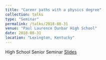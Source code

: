 ```yaml
---
title: "Career paths with a physics degree"
collection: talks
type: "Seminar"
permalink: /talks/2018-08-31
venue: "Paul Laurence Dunbar High School"
date: 2018-08-31
location: "Lexington, Kentucky"
---
```


High School Senior Seminar
[Slides](https://jdosbo.github.io/files/MSTC_seminar.pdf) 